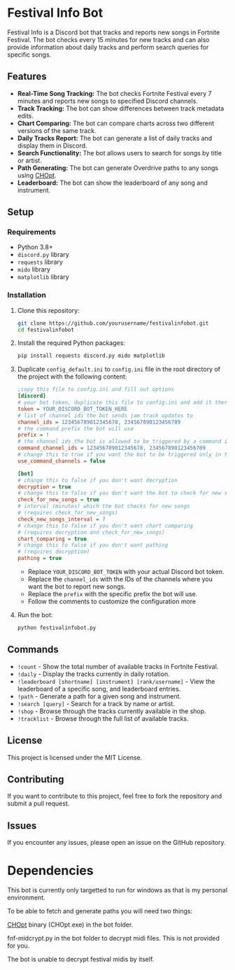 
# Festival Info Bot

Festival Info is a Discord bot that tracks and reports new songs in Fortnite Festival. The bot checks every 15 minutes for new tracks and can also provide information about daily tracks and perform search queries for specific songs.

## Features

- **Real-Time Song Tracking:** The bot checks Fortnite Festival every 7 minutes and reports new songs to specified Discord channels.
- **Track Tracking:** The bot can show differences between track metadata edits.
- **Chart Comparing:** The bot can compare charts across two different versions of the same track.
- **Daily Tracks Report:** The bot can generate a list of daily tracks and display them in Discord.
- **Search Functionality:** The bot allows users to search for songs by title or artist.
- **Path Generating:** The bot can generate Overdrive paths to any songs using [CHOpt](https://github.com/GenericMadScientist/CHOpt).
- **Leaderboard:** The bot can show the leaderboard of any song and instrument.

## Setup

### Requirements

- Python 3.8+
- `discord.py` library
- `requests` library
- `mido` library
- `matplotlib` library

### Installation

1. Clone this repository:

    ```bash
    git clone https://github.com/yourusername/festivalinfobot.git
    cd festivalinfobot
    ```

2. Install the required Python packages:

    ```bash
    pip install requests discord.py mido matplotlib
    ```

3. Duplicate `config_default.ini` to `config.ini` file in the root directory of the project with the following content:

    ```ini
    ;copy this file to config.ini and fill out options
    [discord]
    # your bot token, duplicate this file to config.ini and add it there
    token = YOUR_DISCORD_BOT_TOKEN_HERE
    # list of channel ids the bot sends jam track updates to
    channel_ids = 123456789012345678, 234567890123456789
    # the command prefix the bot will use
    prefix = !
    # the channel ids the bot is allowed to be triggered by a command in
    command_channel_ids = 123456789012345678, 234567890123456789
    # change this to true if you want the bot to be triggered only in the channels above
    use_command_channels = false

    [bot]
    # change this to false if you don't want decryption
    decryption = true
    # change this to false if you don't want the bot to check for new songs
    check_for_new_songs = true
    # interval (minutes) which the bot checks for new songs 
    # (requires check_for_new_songs)
    check_new_songs_interval = 7
    # change this to false if you don't want chart comparing 
    # (requires decryption and check_for_new_songs)
    chart_comparing = true
    # change this to false if you don't want pathing 
    # (requires decryption)
    pathing = true
    ```

   - Replace `YOUR_DISCORD_BOT_TOKEN` with your actual Discord bot token.
   - Replace the `channel_ids` with the IDs of the channels where you want the bot to report new songs.
   - Replace the `prefix` with the specific prefix the bot will use.
   - Follow the comments to customize the configuration more

4. Run the bot:

    ```bash
    python festivalinfobot.py
    ```

## Commands

- `!count` - Show the total number of available tracks in Fortnite Festival.
- `!daily` - Display the tracks currently in daily rotation.
- `!leaderboard [shortname] [instrument] [rank/username]` - View the leaderboard of a specific song, and leaderboard entries.
- `!path` - Generate a path for a given song and instrument.
- `!search [query]` - Search for a track by name or artist.
- `!shop` - Browse through the tracks currently available in the shop.
- `!tracklist` - Browse through the full list of available tracks.

## License

This project is licensed under the MIT License. 

## Contributing

If you want to contribute to this project, feel free to fork the repository and submit a pull request.

## Issues

If you encounter any issues, please open an issue on the GitHub repository.

# Dependencies

This bot is currently only targetted to run for windows as that is my personal environment.

To be able to fetch and generate paths you will need two things:

[CHOpt](https://github.com/GenericMadScientist/CHOpt) binary (CHOpt.exe) in the bot folder.

fnf-midcrypt.py in the bot folder to decrypt midi files. This is not provided for you.

The bot is unable to decrypt festival midis by itself.